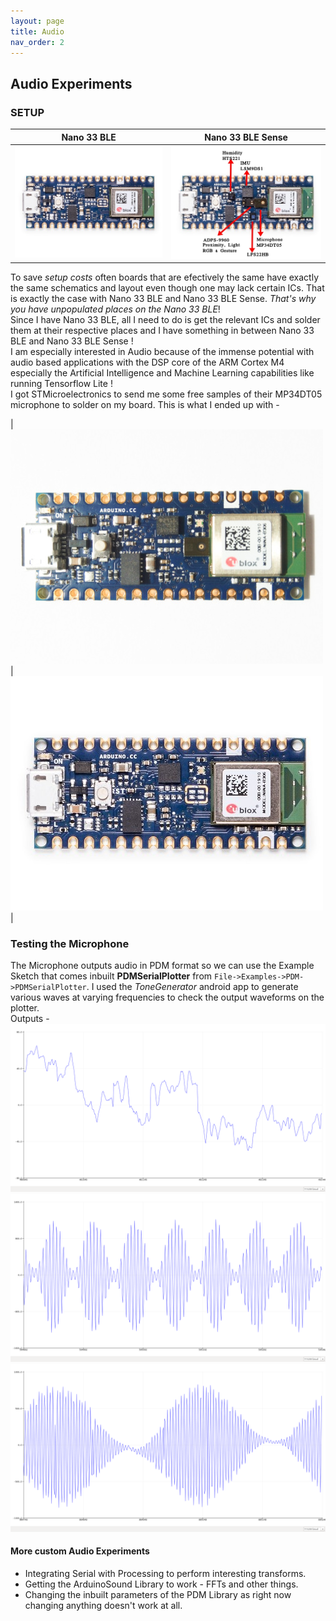 ```yaml
---
layout: page
title: Audio
nav_order: 2
---
```


## Audio Experiments
### **SETUP**

| Nano 33 BLE | Nano 33 BLE Sense |
| :---: | :---: |
| ![Nano 33 BLE](./nanoble_new_clean.jpg) | ![Nano 33 BLE Sense](./nanoble_sense_labled.jpg) |

To save _setup costs_ often boards that are efectively the same have exactly the same schematics and layout even though one may lack certain ICs. That is exactly the case with Nano 33 BLE and Nano 33 BLE Sense. _That's why you have unpopulated places on the Nano 33 BLE_!  
Since I have Nano 33 BLE, all I need to do is get the relevant ICs and solder them at their respective places and I have something in between Nano 33 BLE and Nano 33 BLE Sense !  
I am especially interested in Audio because of the immense potential with audio based applications with the DSP core of the ARM Cortex M4 especially the Artificial Intelligence and Machine Learning capabilities like running Tensorflow Lite !  
I got STMicroelectronics to send me some free samples of their MP34DT05 microphone to solder on my board.
This is what I ended up with -  

| ![My Nano BLE](./nanoble_microphone.jpg) | ![Original Nano BLE](./nanoble_new_clean.jpg) |

### **Testing the Microphone**
The Microphone outputs audio in PDM format so we can use the Example Sketch that comes inbuilt **PDMSerialPlotter** from `File->Examples->PDM->PDMSerialPlotter`.
I used the _ToneGenerator_ android app to generate various waves at varying frequencies to check the output waveforms on the plotter.  
Outputs - 
![plot1](./plot1.png)
![plot2](./plot2.png)
![plot3](./plot3.png)

#### More custom Audio Experiments
- Integrating Serial with Processing to perform interesting transforms.
- Getting the ArduinoSound Library to work - FFTs and other things.
- Changing the inbuilt parameters of the PDM Library as right now changing anything doesn't work at all.